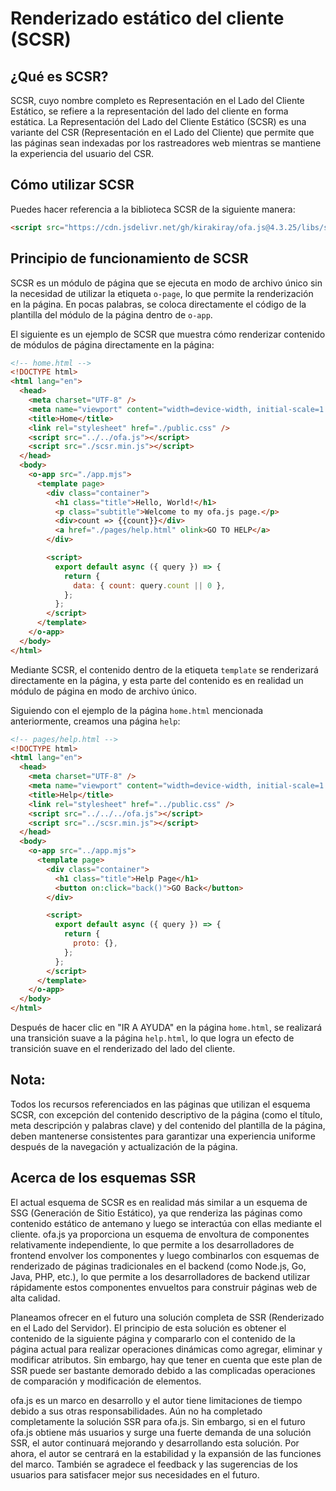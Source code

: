 # Renderizado estático del cliente (SCSR)

## ¿Qué es SCSR?

SCSR, cuyo nombre completo es Representación en el Lado del Cliente Estático, se refiere a la representación del lado del cliente en forma estática. La Representación del Lado del Cliente Estático (SCSR) es una variante del CSR (Representación en el Lado del Cliente) que permite que las páginas sean indexadas por los rastreadores web mientras se mantiene la experiencia del usuario del CSR.

## Cómo utilizar SCSR

Puedes hacer referencia a la biblioteca SCSR de la siguiente manera:

```html
<script src="https://cdn.jsdelivr.net/gh/kirakiray/ofa.js@4.3.25/libs/scsr/dist/scsr.min.js"></script>
```

## Principio de funcionamiento de SCSR

SCSR es un módulo de página que se ejecuta en modo de archivo único sin la necesidad de utilizar la etiqueta `o-page`, lo que permite la renderización en la página. En pocas palabras, se coloca directamente el código de la plantilla del módulo de la página dentro de `o-app`.

El siguiente es un ejemplo de SCSR que muestra cómo renderizar contenido de módulos de página directamente en la página:

```html
<!-- home.html -->
<!DOCTYPE html>
<html lang="en">
  <head>
    <meta charset="UTF-8" />
    <meta name="viewport" content="width=device-width, initial-scale=1.0" />
    <title>Home</title>
    <link rel="stylesheet" href="./public.css" />
    <script src="../../ofa.js"></script>
    <script src="./scsr.min.js"></script>
  </head>
  <body>
    <o-app src="./app.mjs">
      <template page>
        <div class="container">
          <h1 class="title">Hello, World!</h1>
          <p class="subtitle">Welcome to my ofa.js page.</p>
          <div>count => {{count}}</div>
          <a href="./pages/help.html" olink>GO TO HELP</a>
        </div>

        <script>
          export default async ({ query }) => {
            return {
              data: { count: query.count || 0 },
            };
          };
        </script>
      </template>
    </o-app>
  </body>
</html>
```

Mediante SCSR, el contenido dentro de la etiqueta `template` se renderizará directamente en la página, y esta parte del contenido es en realidad un módulo de página en modo de archivo único.

Siguiendo con el ejemplo de la página `home.html` mencionada anteriormente, creamos una página `help`:

```html
<!-- pages/help.html -->
<!DOCTYPE html>
<html lang="en">
  <head>
    <meta charset="UTF-8" />
    <meta name="viewport" content="width=device-width, initial-scale=1.0" />
    <title>Help</title>
    <link rel="stylesheet" href="../public.css" />
    <script src="../../../ofa.js"></script>
    <script src="../scsr.min.js"></script>
  </head>
  <body>
    <o-app src="../app.mjs">
      <template page>
        <div class="container">
          <h1 class="title">Help Page</h1>
          <button on:click="back()">GO Back</button>
        </div>

        <script>
          export default async ({ query }) => {
            return {
              proto: {},
            };
          };
        </script>
      </template>
    </o-app>
  </body>
</html>

```

Después de hacer clic en "IR A AYUDA" en la página `home.html`, se realizará una transición suave a la página `help.html`, lo que logra un efecto de transición suave en el renderizado del lado del cliente.

## Nota:

Todos los recursos referenciados en las páginas que utilizan el esquema SCSR, con excepción del contenido descriptivo de la página (como el título, meta descripción y palabras clave) y del contenido del plantilla de la página, deben mantenerse consistentes para garantizar una experiencia uniforme después de la navegación y actualización de la página.

## Acerca de los esquemas SSR

El actual esquema de SCSR es en realidad más similar a un esquema de SSG (Generación de Sitio Estático), ya que renderiza las páginas como contenido estático de antemano y luego se interactúa con ellas mediante el cliente. ofa.js ya proporciona un esquema de envoltura de componentes relativamente independiente, lo que permite a los desarrolladores de frontend envolver los componentes y luego combinarlos con esquemas de renderizado de páginas tradicionales en el backend (como Node.js, Go, Java, PHP, etc.), lo que permite a los desarrolladores de backend utilizar rápidamente estos componentes envueltos para construir páginas web de alta calidad.

Planeamos ofrecer en el futuro una solución completa de SSR (Renderizado en el Lado del Servidor). El principio de esta solución es obtener el contenido de la siguiente página y compararlo con el contenido de la página actual para realizar operaciones dinámicas como agregar, eliminar y modificar atributos. Sin embargo, hay que tener en cuenta que este plan de SSR puede ser bastante demorado debido a las complicadas operaciones de comparación y modificación de elementos.

ofa.js es un marco en desarrollo y el autor tiene limitaciones de tiempo debido a sus otras responsabilidades. Aún no ha completado completamente la solución SSR para ofa.js. Sin embargo, si en el futuro ofa.js obtiene más usuarios y surge una fuerte demanda de una solución SSR, el autor continuará mejorando y desarrollando esta solución. Por ahora, el autor se centrará en la estabilidad y la expansión de las funciones del marco. También se agradece el feedback y las sugerencias de los usuarios para satisfacer mejor sus necesidades en el futuro.